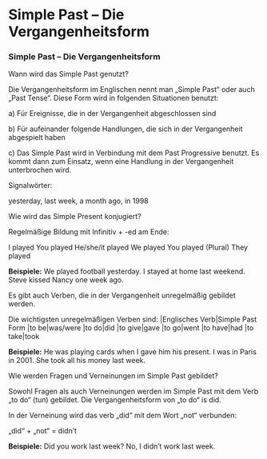 # Simple Past – Die Vergangenheitsform

[](http://www.jabbalab.com/blog/wp-content/uploads/2011/06/Simple-Past.jpg)

### Simple Past – Die Vergangenheitsform

Wann wird das Simple Past genutzt?

Die Vergangenheitsform im Englischen nennt man „Simple Past“ oder auch „Past Tense“. Diese Form wird in folgenden Situationen benutzt:

a) Für Ereignisse, die in der Vergangenheit abgeschlossen sind

b) Für aufeinander folgende Handlungen, die sich in der Vergangenheit abgespielt haben

c) Das Simple Past wird in Verbindung mit dem Past Progressive benutzt. Es kommt dann zum Einsatz, wenn eine Handlung in der Vergangenheit unterbrochen wird.

Signalwörter:

yesterday, last week, a month ago, in 1998

Wie wird das Simple Present konjugiert?

Regelmäßige Bildung mit Infinitiv + -ed am Ende:

I played
You played
He/she/it played
We played
You played (Plural)
They played

**Beispiele:**
We played football yesterday.
I stayed at home last weekend.
Steve kissed Nancy one week ago.

Es gibt auch Verben, die in der Vergangenheit unregelmäßig gebildet werden. 

Die wichtigsten unregelmäßigen Verben sind:
|Englisches Verb|Simple Past Form
|to be|was/were
|to do|did
|to give|gave
|to go|went
|to have|had
|to take|took

**Beispiele:**
He was playing cards when I gave him his present.
I was in Paris in 2001.
She took all his money last week.

Wie werden Fragen und Verneinungen im Simple Past gebildet?

Sowohl Fragen als auch Verneinungen werden im Simple Past mit dem Verb „to do“ (tun) gebildet. Die Vergangenheitsform von „to do“ is did. 

In der Verneinung wird das verb „did“ mit dem Wort „not“ verbunden:

„did“ + „not“ = didn’t

**Beispiele:**
Did you work last week?
No, I didn’t work last week.
